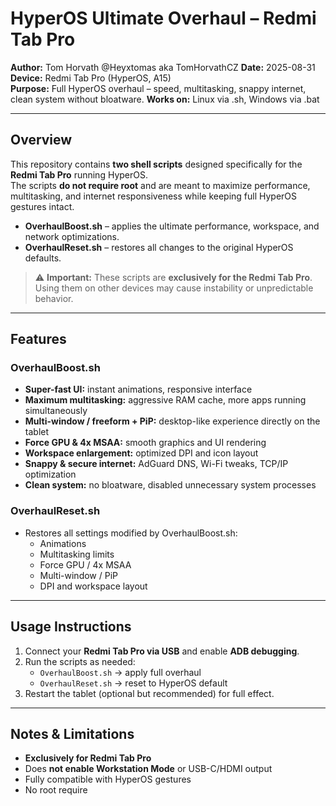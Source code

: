 # HyperOS Ultimate Overhaul – Redmi Tab Pro

**Author:** Tom Horvath @Heyxtomas aka TomHorvathCZ 
**Date:** 2025-08-31  
**Device:** Redmi Tab Pro (HyperOS, A15)  
**Purpose:** Full HyperOS overhaul – speed, multitasking, snappy internet, clean system without bloatware.
**Works on:** Linux via .sh, Windows via .bat

---

## Overview

This repository contains **two shell scripts** designed specifically for the **Redmi Tab Pro** running HyperOS.  
The scripts **do not require root** and are meant to maximize performance, multitasking, and internet responsiveness while keeping full HyperOS gestures intact.

- **OverhaulBoost.sh** – applies the ultimate performance, workspace, and network optimizations.  
- **OverhaulReset.sh** – restores all changes to the original HyperOS defaults.

> ⚠️ **Important:** These scripts are **exclusively for the Redmi Tab Pro**. Using them on other devices may cause instability or unpredictable behavior.

---

## Features

### OverhaulBoost.sh

- **Super-fast UI:** instant animations, responsive interface  
- **Maximum multitasking:** aggressive RAM cache, more apps running simultaneously  
- **Multi-window / freeform + PiP:** desktop-like experience directly on the tablet  
- **Force GPU & 4x MSAA:** smooth graphics and UI rendering  
- **Workspace enlargement:** optimized DPI and icon layout  
- **Snappy & secure internet:** AdGuard DNS, Wi-Fi tweaks, TCP/IP optimization  
- **Clean system:** no bloatware, disabled unnecessary system processes

### OverhaulReset.sh

- Restores all settings modified by OverhaulBoost.sh:  
  - Animations  
  - Multitasking limits  
  - Force GPU / 4x MSAA  
  - Multi-window / PiP  
  - DPI and workspace layout

---

## Usage Instructions

1. Connect your **Redmi Tab Pro via USB** and enable **ADB debugging**.  
2. Run the scripts as needed:  
   - `OverhaulBoost.sh` → apply full overhaul  
   - `OverhaulReset.sh` → reset to HyperOS default  
3. Restart the tablet (optional but recommended) for full effect.

---

## Notes & Limitations

- **Exclusively for Redmi Tab Pro**  
- Does **not enable Workstation Mode** or USB-C/HDMI output  
- Fully compatible with HyperOS gestures  
- No root require

